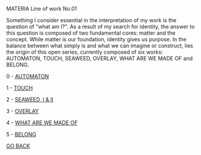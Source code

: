 MATERIA Line of work No.01

Something I consider essential in the interpretation of my work is the question of "what am I?". As a result of my search for identity, the answer to this question is composed of two fundamental cores: matter and the concept.
While matter is our foundation, identity gives us purpose. In the balance between what simply is and what we can imagine or construct, lies the origin of this open series, currently composed of six works: AUTOMATON, TOUCH, SEAWEED, OVERLAY, WHAT ARE WE MADE OF and BELONG.

0 - [AUTOMATON](https://aaronrmoreno.github.io/0-AUTOMATON)

1 - [TOUCH](https://aaronrmoreno.github.io/1-TOUCH)

2 - [SEAWEED, I & II](https://aaronrmoreno.github.io/2-SEAWEEDI&II)

3 - [OVERLAY](https://aaronrmoreno.github.io/3-OVERLAY)

4 - [WHAT ARE WE MADE OF](https://aaronrmoreno.github.io/4-WHATAREWEMADEOF)

5 - [BELONG](https://aaronrmoreno.github.io/5-BELONG)





[GO BACK](https://aaronrmoreno.github.io/WORKS)
